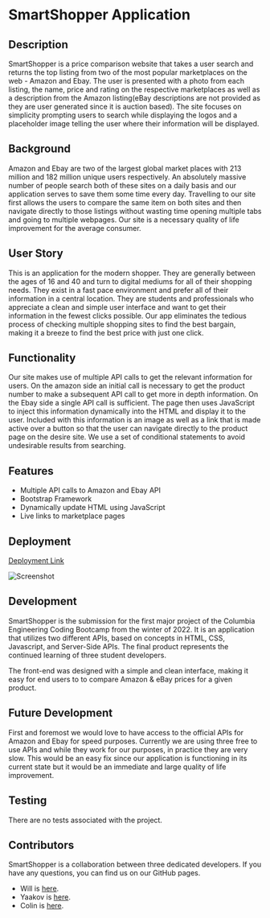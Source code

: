 # SmartShopper Application

## Description
SmartShopper is a price comparison website that takes a user search and returns the top listing from two of the most popular marketplaces on the web - Amazon and Ebay. The user is presented with a photo from each listing, the name, price and rating on the respective marketplaces as well as a description from the Amazon listing(eBay descriptions are not provided as they are user generated since it is auction based). The site focuses on simplicity prompting users to search while displaying the logos and a placeholder image telling the user where their information will be displayed.

## Background
Amazon and Ebay are two of the largest global market places with 213 million and 182 million unique users respectively. An absolutely massive number of people search both of these sites on a daily basis and our application serves to save them some time every day. Travelling to our site first allows the users to compare the same item on both sites and then navigate directly to those listings without wasting time opening multiple tabs and going to multiple webpages. Our site is a necessary quality of life improvement for the average consumer. 

## User Story
This is an application for the modern shopper. They are generally between the ages of 16 and 40 and turn to digital mediums for all of their shopping needs. They exist in a fast pace environment and prefer all of their information in a central location. They are students and professionals who appreciate a clean and simple user interface and want to get their information in the fewest clicks possible. Our app eliminates the tedious process of checking multiple shopping sites to find the best bargain, making it a breeze to find the best price with just one click.

## Functionality 
Our site makes use of multiple API calls to get the relevant information for users. On the amazon side an initial call is necessary to get the product number to make a subsequent API call to get more in depth information. On the Ebay side a single API call is sufficient. The page then uses JavaScript to inject this information dynamically into the HTML and display it to the user. Included with this information is an image as well as a link that is made active over a button so that the user can navigate directly to the product page on the desire site. We use a set of conditional statements to avoid undesirable results from searching. 

## Features
<ul>
 <li>Multiple API calls to Amazon and Ebay API</li>
 <li>Bootstrap Framework</li>
 <li>Dynamically update HTML using JavaScript</li>
 <li>Live links to marketplace pages</li>
</ul>

## Deployment
[Deployment Link](https://will-neal.github.io/SmartShopper-Application)

![Screenshot](https://github.com/Will-Neal/SmartShopper-Application/blob/main/assets/img/screenshot.png?raw=true)

## Development
SmartShopper is the submission for the first major project of the Columbia Engineering Coding Bootcamp from the winter of 2022. It is an application that utilizes two different APIs, based on concepts in HTML, CSS, Javascript, and Server-Side APIs. The final product represents the continued learning of three student developers.

The front-end was designed with a simple and clean interface, making it easy for end users to to compare Amazon & eBay prices for a given product.

## Future Development
First and foremost we would love to have access to the official APIs for Amazon and Ebay for speed purposes. Currently we are using three free to use APIs and while they work for our purposes, in practice they are very slow. This would be an easy fix since our application is functioning in its current state but it would be an immediate and large quality of life improvement.

## Testing
There are no tests associated with the project.

## Contributors
SmartShopper is a collaboration between three dedicated developers. If you have any questions, you can find us on our GitHub pages.
- Will is [here](https://github.com/Will-Neal).
- Yaakov is [here](https://github.com/yyb613).
- Colin is [here](https://github.com/GundamMosi10).
